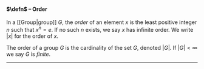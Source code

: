 #### $\defn$ – Order
In a [[Group|group]] $G$, the *order* of an element $x$ is the least positive integer $n$ such that $x^n = e$. If no such $n$ exists, we say $x$ has infinite order. We write $|x|$ for the order of $x$. 

The order of a group $G$ is the cardinality of the set $G$, denoted $|G|$. If $|G|<\infty$ we say $G$ is *finite*.


***